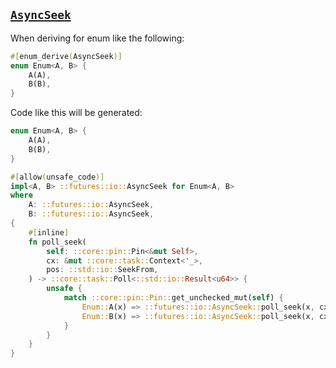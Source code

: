 ## [`AsyncSeek`](https://rust-lang-nursery.github.io/futures-api-docs/0.3.0-alpha.16/futures/io/trait.AsyncSeek.html)

When deriving for enum like the following:

```rust
#[enum_derive(AsyncSeek)]
enum Enum<A, B> {
    A(A),
    B(B),
}
```

Code like this will be generated:

```rust
enum Enum<A, B> {
    A(A),
    B(B),
}

#[allow(unsafe_code)]
impl<A, B> ::futures::io::AsyncSeek for Enum<A, B>
where
    A: ::futures::io::AsyncSeek,
    B: ::futures::io::AsyncSeek,
{
    #[inline]
    fn poll_seek(
        self: ::core::pin::Pin<&mut Self>,
        cx: &mut ::core::task::Context<'_>,
        pos: ::std::io::SeekFrom,
    ) -> ::core::task::Poll<::std::io::Result<u64>> {
        unsafe {
            match ::core::pin::Pin::get_unchecked_mut(self) {
                Enum::A(x) => ::futures::io::AsyncSeek::poll_seek(x, cx, pos),
                Enum::B(x) => ::futures::io::AsyncSeek::poll_seek(x, cx, pos),
            }
        }
    }
}
```

